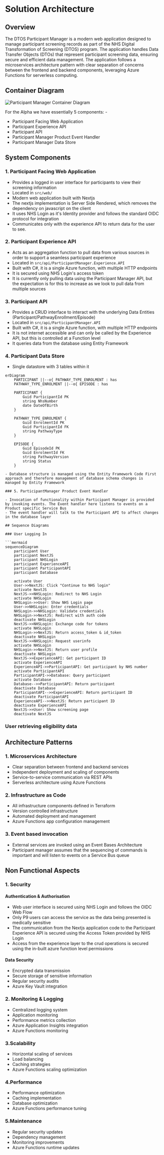 # Solution Architecture

## Overview

The DTOS Participant Manager is a modern web application designed to manage participant screening records as part of the NHS Digital Transformation of Screening (DTOS) program. The application handles Data Transfer Objects (DTOs) that represent participant screening data, ensuring secure and efficient data management. The application follows a microservices architecture pattern with clear separation of concerns between the frontend and backend components, leveraging Azure Functions for serverless computing.

## Container Diagram

![Participant Manager Container Diagram](https://github.com/NHSDigital/dtos-solution-architecture/blob/main/images/ParticipantManager_Alpha.png)

For the Alpha we have essentially 5 components: -

- Participant Facing Web Application
- Participant Experience API
- Participant API
- Participant Manager Product Event Handler
- Participant Manager Data Store

## System Components

### 1. Participant Facing Web Application

- Provides a logged in user interface for participants to view their screening information
- Located in `src/web/`
- Modern web application built with Nextjs
- The nextjs implementation is Server Side Rendered, which removes the dependency on javascript on the client
- It uses NHS Login as it's Identity provider and follows the standard OIDC protocol for integration
- Communicates only with the experience API to return data for the user to see.

### 2. Participant Experience API

- Acts as an aggregation function to pull data from various sources in order to support a seamless participant experience
- Located in `src/api/ParticipantManager.Experience.API`
- Built with C#, it is a single Azure function, with multiple HTTP endpoints
- It is secured using NHS Login's access token
- It is currently only pulling data using the Participant Manager API, but the expectation is for this to increase as we look to pull data from multiple sources

### 3. Participant API

- Provides a CRUD interface to interact with the underlying Data Entities (Participant/PathwayEnrollment/Episode)
- Located in `src/api/ParticipantManager.API`
- Built with C#, it is a single Azure function, with multiple HTTP endpoints
- It is not internet accessible and can only be called by the Experience API, but this is controlled at a Function level
- It queries data from the database using Entity Framework

### 4. Participant Data Store

- Single datastore with 3 tables within it

````mermaid
erDiagram
    PARTICIPANT ||--o{ PATHWAY_TYPE_ENROLMENT : has
    PATHWAY_TYPE_ENROLMENT ||--o{ EPISODE : has

    PARTICIPANT {
        Guid ParticipantId PK
        string NhsNumber
        date DateOfBirth
    }

    PATHWAY_TYPE_ENROLMENT {
        Guid EnrolmentId PK
        Guid ParticipantId FK
        string PathwayType
    }

    EPISODE {
        Guid EpisodeId PK
        Guid EnrolmentId FK
        string PathwayVersion
        string Status
    }

- Database structure is managed using the Entity Framework Code First approach and therefore management of database schema changes is managed by Entity Framework

### 5. ParticipantManager Product Event Handler

- Invocation of functionality within Participant Manager is provided by invoking events. The Event handler here listens to events on a Product specific Service Bus
- The event handler will talk to the Participant API to affect changes in the database layer

## Sequence Diagrams

### User Logging In

```mermaid
sequenceDiagram
    participant User
    participant NextJS
    participant NHSLogin
    participant ExperienceAPI
    participant ParticipantAPI
    participant Database

    activate User
    User->>NextJS: Click "Continue to NHS login"
    activate NextJS
    NextJS->>NHSLogin: Redirect to NHS Login
    activate NHSLogin
    NHSLogin->>User: Show NHS Login page
    User->>NHSLogin: Enter credentials
    NHSLogin->>NHSLogin: Validate credentials
    NHSLogin->>NextJS: Redirect with auth code
    deactivate NHSLogin
    NextJS->>NHSLogin: Exchange code for tokens
    activate NHSLogin
    NHSLogin->>NextJS: Return access_token & id_token
    deactivate NHSLogin
    NextJS->>NHSLogin: Request userinfo
    activate NHSLogin
    NHSLogin->>NextJS: Return user profile
    deactivate NHSLogin
    NextJS->>ExperienceAPI: Get participant ID
    activate ExperienceAPI
    ExperienceAPI->>ParticipantAPI: Get participant by NHS number
    activate ParticipantAPI
    ParticipantAPI->>Database: Query participant
    activate Database
    Database-->>ParticipantAPI: Return participant
    deactivate Database
    ParticipantAPI-->>ExperienceAPI: Return participant ID
    deactivate ParticipantAPI
    ExperienceAPI-->>NextJS: Return participant ID
    deactivate ExperienceAPI
    NextJS->>User: Show screening page
    deactivate NextJS
````

### User retrieving eligibility data

## Architecture Patterns

### 1. Microservices Architecture

- Clear separation between frontend and backend services
- Independent deployment and scaling of components
- Service-to-service communication via REST APIs
- Serverless architecture using Azure Functions

### 2. Infrastructure as Code

- All infrastructure components defined in Terraform
- Version controlled infrastructure
- Automated deployment and management
- Azure Functions app configuration management

### 3. Event based invocation

- External services are invoked using an Event Bases Architecture
- Participant manager assumes that the sequencing of commands is important and will listen to events on a Service Bus queue

## Non Functional Aspects

### 1. Security

#### Authentication & Authorisation

- Web user interface is secured using NHS Login and follows the OIDC Web Flow
- Only P9 users can access the service as the data being presented is medically sensitive
- The communication from the Nextjs application code to the Participant Experience API is secured using the Access Token provided by NHS Login
- Access from the experience layer to the crud operations is secured using the in-built azure function level permissions

#### Data Security

- Encrypted data transmission
- Secure storage of sensitive information
- Regular security audits
- Azure Key Vault integration

### 2. Monitoring & Logging

- Centralized logging system
- Application monitoring
- Performance metrics collection
- Azure Application Insights integration
- Azure Functions monitoring

### 3.Scalability

- Horizontal scaling of services
- Load balancing
- Caching strategies
- Azure Functions scaling optimization

### 4.Performance

- Performance optimization
- Caching implementation
- Database optimization
- Azure Functions performance tuning

### 5.Maintenance

- Regular security updates
- Dependency management
- Monitoring improvements
- Azure Functions runtime updates

```

```
